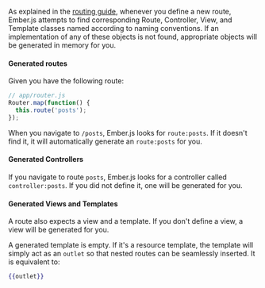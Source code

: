 As explained in the [routing guide](../defining-your-routes), whenever you define a new route,
Ember.js attempts to find corresponding Route, Controller, View, and Template
classes named according to naming conventions. If an implementation of any of
these objects is not found, appropriate objects will be generated in memory for you.

#### Generated routes

Given you have the following route:

```javascript
// app/router.js
Router.map(function() {
  this.route('posts');
});
```

When you navigate to `/posts`, Ember.js looks for `route:posts`.
If it doesn't find it, it will automatically generate an `route:posts` for you.


#### Generated Controllers

If you navigate to route `posts`, Ember.js looks for a controller called `controller:posts`.
If you did not define it, one will be generated for you.

#### Generated Views and Templates

A route also expects a view and a template.  If you don't define a view,
a view will be generated for you.

A generated template is empty.
If it's a resource template, the template will simply act
as an `outlet` so that nested routes can be seamlessly inserted.  It is equivalent to:

```handlebars
{{outlet}}
```
